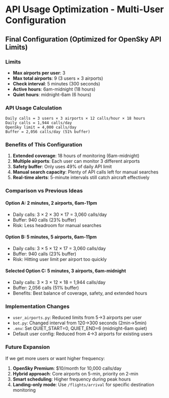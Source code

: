 # API Usage Optimization - Multi-User Configuration

## Final Configuration (Optimized for OpenSky API Limits)

### Limits
- **Max airports per user**: 3 
- **Max total airports**: 9 (3 users × 3 airports)
- **Check interval**: 5 minutes (300 seconds)
- **Active hours**: 6am-midnight (18 hours)
- **Quiet hours**: midnight-6am (6 hours)

### API Usage Calculation
```
Daily calls = 3 users × 3 airports × 12 calls/hour × 18 hours
Daily calls = 1,944 calls/day
OpenSky limit = 4,000 calls/day
Buffer = 2,056 calls/day (51% buffer)
```

### Benefits of This Configuration
1. **Extended coverage**: 18 hours of monitoring (6am-midnight)
2. **Multiple airports**: Each user can monitor 3 different airports
3. **Safety buffer**: Only uses 49% of daily API limit
4. **Manual search capacity**: Plenty of API calls left for manual searches
5. **Real-time alerts**: 5-minute intervals still catch aircraft effectively

### Comparison vs Previous Ideas

#### Option A: 2 minutes, 2 airports, 6am-11pm
- Daily calls: 3 × 2 × 30 × 17 = 3,060 calls/day
- Buffer: 940 calls (23% buffer)
- Risk: Less headroom for manual searches

#### Option B: 5 minutes, 5 airports, 6am-11pm  
- Daily calls: 3 × 5 × 12 × 17 = 3,060 calls/day
- Buffer: 940 calls (23% buffer)
- Risk: Hitting user limit per airport too quickly

#### **Selected Option C: 5 minutes, 3 airports, 6am-midnight**
- Daily calls: 3 × 3 × 12 × 18 = 1,944 calls/day
- Buffer: 2,056 calls (51% buffer)
- Benefits: Best balance of coverage, safety, and extended hours

### Implementation Changes
- `user_airports.py`: Reduced limits from 5→3 airports per user
- `bot.py`: Changed interval from 120→300 seconds (2min→5min)
- `.env`: Set QUIET_START=0, QUIET_END=6 (midnight-6am quiet)
- Default user config: Reduced from 4→3 airports for existing users

### Future Expansion
If we get more users or want higher frequency:
1. **OpenSky Premium**: $10/month for 10,000 calls/day
2. **Hybrid approach**: Core airports on 5-min, priority on 2-min
3. **Smart scheduling**: Higher frequency during peak hours
4. **Landing-only mode**: Use `/flights/arrival` for specific destination monitoring